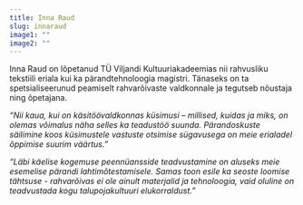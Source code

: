 ```yaml
---
title: Inna Raud
slug: innaraud
image1: ""
image2: ""
---
```


Inna Raud on lõpetanud TÜ Viljandi Kultuuriakadeemias nii rahvusliku tekstiili eriala kui ka pärandtehnoloogia magistri. Tänaseks on ta spetsialiseerunud peamiselt rahvarõivaste valdkonnale ja tegutseb nõustaja ning õpetajana.

*“Nii kaua, kui on käsitöövaldkonnas küsimusi – millised, kuidas ja miks, on olemas võimalus näha selles ka teadustöö suunda. Pärandoskuste säilimine koos küsimustele vastuste otsimise sügavusega on meie erialadel õppimise suurim väärtus.”*

*“Läbi käelise kogemuse peennüansside teadvustamine on aluseks meie esemelise pärandi
lahtimõtestamisele. Samas toon esile ka seoste loomise tähtsuse - rahvarõivas ei ole ainult materjalid ja tehnoloogia, vaid oluline on teadvustada kogu talupojakultuuri elukorraldust.”*
